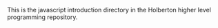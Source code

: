 This is the javascript introduction directory in the Holberton higher level programming repository.
